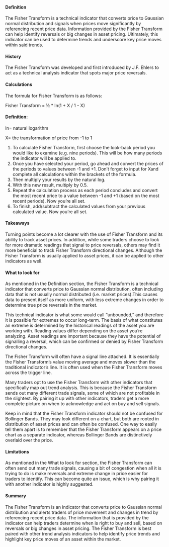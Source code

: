 #### Definition

The Fisher Transform is a technical indicator that converts price to Gaussian normal distribution and signals when prices move significantly by referencing recent price data. Information provided by the Fisher Transform can help identify reversals or big changes in asset pricing. Ultimately, this indicator can be used to determine trends and underscore key price moves within said trends.

#### History 

The Fisher Transform was developed and first introduced by J.F. Ehlers to act as a technical analysis indicator that spots major price reversals.

#### Calculations

The formula for Fisher Transform is as follows:

Fisher Transform = ½ \* ln(1 + X / 1 - X)

#### Definition:

ln= natural logarithm

X= the transformation of price from -1 to 1

1.  To calculate Fisher Transform, first choose the look-back period you would like to examine (e.g. nine periods). This will be how many periods the indicator will be applied to.
2.  Once you have selected your period, go ahead and convert the prices of the periods to values between -1 and +1. Don’t forget to input for Xand complete all calculations within the brackets of the formula.
3.  Then multiply your results by the natural log.
4.  With this new result, multiply by 0.5.
5.  Repeat the calculation process as each period concludes and convert the most recent price to a value between -1 and +1 (based on the most recent periods). Now you’re all set.
6.  To finish, add/subtract the calculated values from your previous calculated value. Now you’re all set.

#### Takeaways

Turning points become a lot clearer with the use of Fisher Transform and its ability to track asset prices. In addition, while some traders choose to look for more dramatic readings that signal to price reversals, others may find it more beneficial to track Fisher Transform directional changes. Although the Fisher Transform is usually applied to asset prices, it can be applied to other indicators as well.

#### What to look for

As mentioned in the Definition section, the Fisher Transform is a technical indicator that converts price to Gaussian normal distribution, often including data that is not usually normal distributed (i.e. market prices).This causes data to present itself as more uniform, with less extreme changes in order to determine true price reversals in the market.

This technical indicator is what some would call “unbounded,” and therefore it is possible for extremes to occur long-term. The basis of what constitutes an extreme is determined by the historical readings of the asset you are working with. Reading values differ depending on the asset you’re analyzing. Asset readings are important because they have the potential of signalling a reversal, which can be confirmed or denied by Fisher Transform directional changes.

The Fisher Transform will often have a signal line attached. It is essentially the Fisher Transform’s value moving average and moves slower than the traditional indicator’s line. It is often used when the Fisher Transform moves across the trigger line.

Many traders opt to use the Fisher Transform with other indicators that specifically map out trend analysis. This is because the Fisher Transform sends out many different trade signals, some of which are not profitable in the slightest. By pairing it up with other indicators, traders get a more complete picture on when to acknowledge and act on buy and sell signals.

Keep in mind that the Fisher Transform indicator should not be confused for Bollinger Bands. They may look different on a chart, but both are rooted in distribution of asset prices and can often be confused. One way to easily tell them apart is to remember that the Fisher Transform appears on a price chart as a separate indicator, whereas Bollinger Bands are distinctively overlaid over the price.

#### Limitations

As mentioned in the What to look for section, the Fisher Transform can often send out many trade signals, causing a bit of congestion when all it is trying to do is make reversals and extreme change in price easier for traders to identify. This can become quite an issue, which is why pairing it with another indicator is highly suggested.

#### Summary

The Fisher Transform is an indicator that converts price to Gaussian normal distribution and alerts traders of price movement and changes in trend by referencing recent price data. The information that is provided by the indicator can help traders determine when is right to buy and sell, based on reversals or big changes in asset pricing. The Fisher Transform is best paired with other trend analysis indicators to help identify price trends and highlight key price moves of an asset within the market.